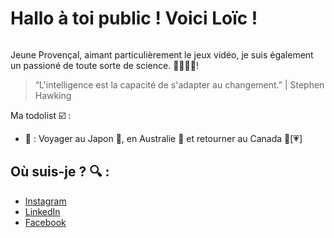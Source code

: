 # Hallo à toi public ! Voici Loïc !

<img src="#" alt="">

Jeune Provençal, aimant particulièrement le jeux vidéo, je suis également un passioné de toute sorte de science. 🔬🔭🧪🌌!

> “L'intelligence est la capacité de s'adapter au changement.” | Stephen Hawking 

Ma todolist ☑️ :
- 🔲 : Voyager au Japon 🔴, en Australie 🦘 et retourner au Canada 🍁[💗]  


## Où suis-je ? 🔍 :
- <a href="https://www.instagram.com/loic.drnd13/">Instagram</a> 
- <a href="https://fr.linkedin.com/in/loic-durand">LinkedIn</a>
- <a href="https://www.facebook.com/#">Facebook</a>
